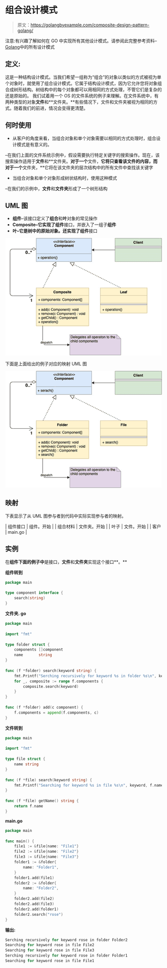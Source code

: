 # 组合设计模式

> 原文：<https://golangbyexample.com/composite-design-pattern-golang/>

注意:有兴趣了解如何在 GO 中实现所有其他设计模式。请参阅此完整参考资料–[Golang](https://golangbyexample.com/all-design-patterns-golang/)中的所有设计模式

## **定义:**

这是一种结构设计模式。当我们希望一组称为“组合”的对象以类似的方式被视为单个对象时，就使用了组合设计模式。它属于结构设计模式，因为它允许您将对象组合成树形结构。树结构中的每个对象都可以用相同的方式处理，不管它们是复杂的还是原始的。
我们试着用一个 OS 的文件系统的例子来理解。在文件系统中，有两种类型的对象**文件**和**文件夹。**有些情况下，文件和文件夹被视为相同的方式。随着我们的前进，情况会变得更清楚。

##  **何时使用**

*   从客户的角度来看，当组合对象和单个对象需要以相同的方式处理时，组合设计模式是有意义的。

–在我们上面的文件系统示例中，假设需要执行特定关键字的搜索操作。现在，该搜索操作适用于**文件**和**文件夹。**对于一个**文件，**它将只查看该文件的内容，而对于一个**文件夹，**它将在该文件夹的层次结构中的所有文件中查找该关键字

*   当组合对象和单个对象形成树状结构时，使用这种模式

–在我们的示例中，**文件**和**文件夹**形成了一个树形结构

## **UML 图**

*   **组件**–该接口定义了**组合**和**叶**对象的常见操作
*   **Composite–**它实现了**组件**接口，并嵌入了一组子**组件**
*   **叶–**它是树中的原始对象。还实现了**组件**接口

![](img/a2112b0fd53adcf02fc6a03a4e0c5226.png)

下面是上面给出的例子对应的映射 UML 图

![](img/241bbd461e5145959cbcba02e11dca09.png)

## **映射**

下表显示了从 UML 图参与者到代码中实际实现参与者的映射。



| 组件接口 | 组件。开始 |
| 组合材料 | 文件夹。开始 |
| 叶子 | 文件。开始 |
| 客户 | main.go |



## **实例**

在**组件下面的例子中**是接口，**文件**和**文件夹**实现这个接口**。**

**组件转到**

```go
package main

type component interface {
    search(string)
}
```

**文件夹. go**

```go
package main

import "fmt"

type folder struct {
    components []component
    name       string
}

func (f *folder) search(keyword string) {
    fmt.Printf("Serching recursively for keyword %s in folder %s\n", keyword, f.name)
    for _, composite := range f.components {
        composite.search(keyword)
    }
}

func (f *folder) add(c component) {
    f.components = append(f.components, c)
}
```

**文件转到**

```go
package main

import "fmt"

type file struct {
    name string
}

func (f *file) search(keyword string) {
    fmt.Printf("Searching for keyword %s in file %s\n", keyword, f.name)
}

func (f *file) getName() string {
    return f.name
}
```

**main.go**

```go
package main

func main() {
    file1 := &file{name: "File1"}
    file2 := &file{name: "File2"}
    file3 := &file{name: "File3"}
    folder1 := &folder{
        name: "Folder1",
    }
    folder1.add(file1)
    folder2 := &folder{
        name: "Folder2",
    }
    folder2.add(file2)
    folder2.add(file3)
    folder2.add(folder1)
    folder2.search("rose")
}
```

**输出:**

```go
Serching recursively for keyword rose in folder Folder2
Searching for keyword rose in file File2
Searching for keyword rose in file File3
Serching recursively for keyword rose in folder Folder1
Searching for keyword rose in file File1
```
